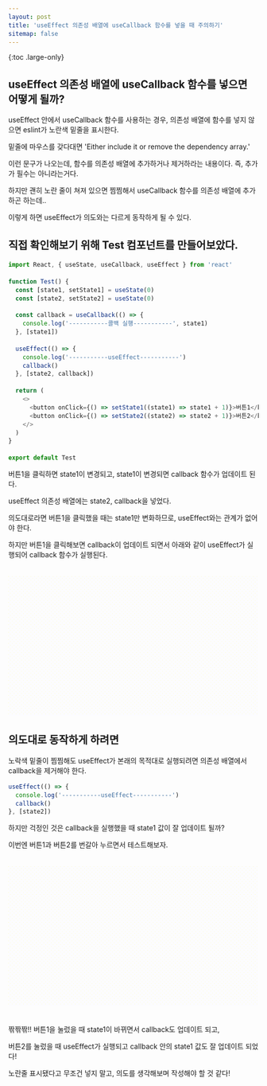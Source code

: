 ```yaml
---
layout: post
title: 'useEffect 의존성 배열에 useCallback 함수를 넣을 때 주의하기'
sitemap: false
---
```


{:toc .large-only}

## useEffect 의존성 배열에 useCallback 함수를 넣으면 어떻게 될까?

useEffect 안에서 useCallback 함수를 사용하는 경우, 의존성 배열에 함수를 넣지 않으면 eslint가 노란색 밑줄을 표시한다.

밑줄에 마우스를 갖다대면 'Either include it or remove the dependency array.'

이런 문구가 나오는데, 함수를 의존성 배열에 추가하거나 제거하라는 내용이다. 즉, 추가가 필수는 아니라는거다.

하지만 괜히 노란 줄이 쳐져 있으면 찜찜해서 useCallback 함수를 의존성 배열에 추가하곤 하는데..

이렇게 하면 useEffect가 의도와는 다르게 동작하게 될 수 있다.

## 직접 확인해보기 위해 Test 컴포넌트를 만들어보았다.

```js
import React, { useState, useCallback, useEffect } from 'react'

function Test() {
  const [state1, setState1] = useState(0)
  const [state2, setState2] = useState(0)

  const callback = useCallback(() => {
    console.log('-----------콜백 실행-----------', state1)
  }, [state1])

  useEffect(() => {
    console.log('-----------useEffect-----------')
    callback()
  }, [state2, callback])

  return (
    <>
      <button onClick={() => setState1((state1) => state1 + 1)}>버튼1</button>
      <button onClick={() => setState2((state2) => state2 + 1)}>버튼2</button>
    </>
  )
}

export default Test
```

버튼1을 클릭하면 state1이 변경되고, state1이 변경되면 callback 함수가 업데이트 된다.

useEffect 의존성 배열에는 state2, callback을 넣었다.

의도대로라면 버튼1을 클릭했을 때는 state1만 변화하므로, useEffect와는 관계가 없어야 한다.

하지만 버튼1을 클릭해보면 callback이 업데이트 되면서 아래와 같이 useEffect가 실행되어 callback 함수가 실행된다.

<img src="/assets/img/blog/2022-12-13-useCallback-useEffect_01.gif" style="margin-top:20px" />

## 의도대로 동작하게 하려면

노락색 밑줄이 찜찜해도 useEffect가 본래의 목적대로 실행되려면 의존성 배열에서 callback을 제거해야 한다.

```js
useEffect(() => {
  console.log('-----------useEffect-----------')
  callback()
}, [state2])
```

하지만 걱정인 것은 callback을 실행했을 때 state1 값이 잘 업데이트 될까?

이번엔 버튼1과 버튼2를 번갈아 누르면서 테스트해보자.

<img src="/assets/img/blog/2022-12-13-useCallback-useEffect_02.gif" style="margin:20px 0" />

짞짞짞!! 버튼1을 눌렀을 때 state1이 바뀌면서 callback도 업데이트 되고,

버튼2를 눌렀을 때 useEffect가 실행되고 callback 안의 state1 값도 잘 업데이트 되었다!

노란줄 표시됐다고 무조건 넣지 말고, 의도를 생각해보며 작성해야 할 것 같다!
